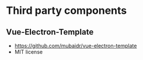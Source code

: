 # Third party components

## Vue-Electron-Template
- https://github.com/mubaidr/vue-electron-template
- MIT license
